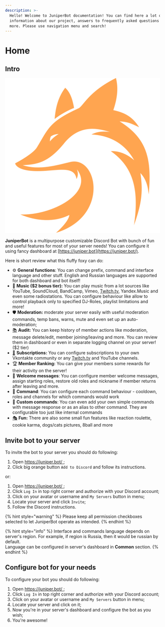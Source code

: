 ```yaml
---
description: >-
  Hello! Welcome to JuniperBot documentation! You can find here a lot of useful
  information about our project, answers to frequently asked questions and much
  more. Please use navigation menu and search!
---
```


# Home

## Intro

![](.gitbook/assets/68747470733a2f2f6a756e697065722e626f742f7374617469632f696d672f69636f6e5f3531322e706e67.png)

**JuniperBot** is a multipurpose customizable Discord Bot with bunch of fun and useful features for most of your server needs! You can configure it using fancy dashboard at [https://juniper.bot](https://juniper.bot/).

 Here is short review what this fluffy foxy can do:

* ⚙️ **General functions**: You can change prefix, command and interface language and other stuff. English and Russian languages are supported for both dashboard and bot itself!
* 🎵 **Music \($2 bonus tier\):** You can play music from a lot sources like YouTube, SoundCloud, BandCamp, Vimeo, [Twitch.tv](http://twitch.tv/), Yandex.Music and even some radiostations. You can configure behaviour like allow to control playback only to specified DJ-Roles, playlist limitations and more!
* 🛡️ **Moderation:** moderate your server easily with useful moderation commands, temp bans, warns, mute and even set up an auto-moderation;
* [📚](https://apps.timwhitlock.info/emoji/tables/unicode#emoji-modal) **Audit:** You can keep history of member actions like moderation, message delete/edit, member joining/leaving and more. You can review them in dashboard or even in separate logging channel on your server! \($2 tier\)
* [📢](https://apps.timwhitlock.info/emoji/tables/unicode#emoji-modal) **Subscriptions:** You can configure subscriptions to your own Vkontakte community or any [Twitch.tv](http://twitch.tv/) and YouTube channels.
* 🏆 **Member Ranking:** You can give your members some rewards for their activity on the server!
* 👋 **Welcome messages**: You can configure member welcome messages, assign starting roles, restore old roles and nickname if member returns after leaving and more.
* 💬 **Command**: You can configure each command behaviour - cooldown, roles and channels for which commands would work
* 📝 **Custom commands**: You can even add your own simple commands with message response or as an alias to other command. They are configurable too just like internal commands
* [🎭](https://apps.timwhitlock.info/emoji/tables/unicode#emoji-modal) **Fun:** There are also some small fun features like reaction roulette, cookie karma, dogs/cats pictures, 8ball and more

## Invite bot to your server

To invite the bot to your server you should do following:

1. Open [https://juniper.bot/ ](https://juniper.bot/);
2. Click big orange button `Add to Discord` and follow its instructions.

or:

1. Open [https://juniper.bot/ ](https://juniper.bot/);
2. Click `Log In` in top right corner and authorize with your Discord account;
3. Click on your avatar or username and `My Servers` button in menu;
4. Locate your server and click `Invite`;
5. Follow the Discord instructions.

{% hint style="warning" %}
Please keep all permission checkboxes selected to let JuniperBot operate as intended.
{% endhint %}

{% hint style="info" %}
Interface and commands language depends on server's region. For example, if region is Russia, then it would be russian by default.  
Language can be configured in server's dashboard in **Common** section.
{% endhint %}

## Configure bot for your needs

To configure your bot you should do following:

1. Open [https://juniper.bot/ ](https://juniper.bot/);
2. Click `Log In` in top right corner and authorize with your Discord account;
3. Click on your avatar or username and `My Servers` button in menu;
4. Locate your server and click on it;
5. Now you're in your server's dashboard and configure the bot as you wish;
6. You're awesome!

